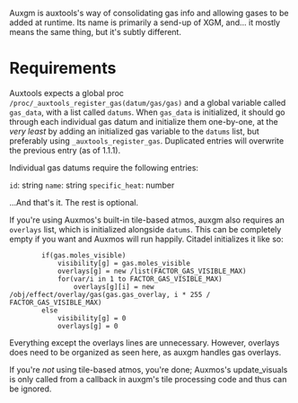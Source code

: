 Auxgm is auxtools's way of consolidating gas info and allowing gases to be added at runtime. Its name is primarily a send-up of XGM, and... it mostly means the same thing, but it's subtly different.

# Requirements

Auxtools expects a global proc `/proc/_auxtools_register_gas(datum/gas/gas)` and a global variable called `gas_data`, with a list called `datums`. When `gas_data` is initialized, it should go through each individual gas datum and initialize them one-by-one, at the *very least* by adding an initialized gas variable to the `datums` list, but preferably using `_auxtools_register_gas`. Duplicated entries will overwrite the previous entry (as of 1.1.1).

Individual gas datums require the following entries:

`id`: string
`name`: string
`specific_heat`: number

...And that's it. The rest is optional.

If you're using Auxmos's built-in tile-based atmos, auxgm also requires an `overlays` list, which is initialized alongside `datums`. This can be completely empty if you want and Auxmos will run happily. Citadel initializes it like so:

```dm
		if(gas.moles_visible)
			visibility[g] = gas.moles_visible
			overlays[g] = new /list(FACTOR_GAS_VISIBLE_MAX)
			for(var/i in 1 to FACTOR_GAS_VISIBLE_MAX)
				overlays[g][i] = new /obj/effect/overlay/gas(gas.gas_overlay, i * 255 / FACTOR_GAS_VISIBLE_MAX)
		else
			visibility[g] = 0
			overlays[g] = 0
```

Everything except the overlays lines are unnecessary. However, overlays does need to be organized as seen here, as auxgm handles gas overlays.

If you're *not* using tile-based atmos, you're done; Auxmos's update_visuals is only called from a callback in auxgm's tile processing code and thus can be ignored.
